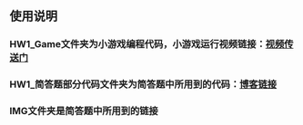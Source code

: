 ## 使用说明
### HW1_Game文件夹为小游戏编程代码，小游戏运行视频链接：[视频传送门](https://www.ixigua.com/i6767177679327199246/)

### HW1_简答题部分代码文件夹为简答题中所用到的代码：[博客链接](https://blog.csdn.net/gzx1002/article/details/100623692)

### IMG文件夹是简答题中所用到的链接
